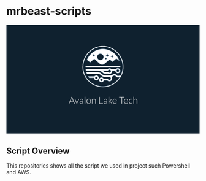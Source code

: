 # mrbeast-scripts

![Avalon Lake Desktop](https://github.com/avalon-lake-tech/mrbeast-scripts/blob/main/avalonlake-desktop.png?raw=true)

## Script Overview

This repositories shows all the script we used in project such Powershell and AWS.
